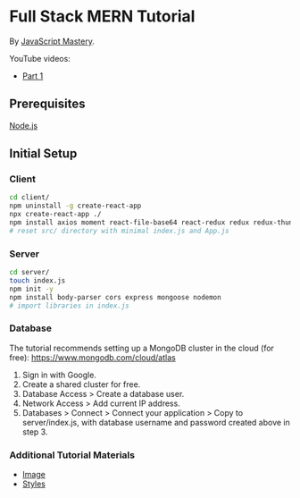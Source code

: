 Full Stack MERN Tutorial
===

By [JavaScript Mastery](https://www.youtube.com/channel/UCmXmlB4-HJytD7wek0Uo97A).

YouTube videos:
- [Part 1](https://youtu.be/ngc9gnGgUdA)

Prerequisites
---

[Node.js](https://nodejs.org/en/)

Initial Setup
---

### Client

```bash
cd client/
npm uninstall -g create-react-app
npx create-react-app ./
npm install axios moment react-file-base64 react-redux redux redux-thunk @material-ui/core
# reset src/ directory with minimal index.js and App.js
```

### Server

```bash
cd server/
touch index.js
npm init -y
npm install body-parser cors express mongoose nodemon
# import libraries in index.js
```

### Database

The tutorial recommends setting up a MongoDB cluster in the cloud (for free): <https://www.mongodb.com/cloud/atlas>

1. Sign in with Google.
1. Create a shared cluster for free.
1. Database Access > Create a database user.
1. Network Access > Add current IP address.
1. Databases > Connect > Connect your application > Copy to server/index.js, with database username and password created above in step 3.

### Additional Tutorial Materials

- [Image](https://raw.githubusercontent.com/adrianhajdin/project_mern_memories/master/client/src/images/memories.png?token=AF56X74XONEUGZ4FD2FUIA27UURPI)
- [Styles](https://gist.github.com/adrianhajdin/d99aaa67124f0de7667fd3937715fb26)
